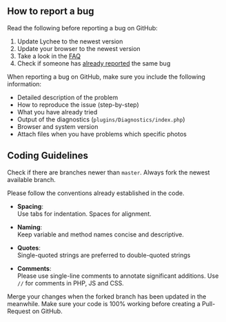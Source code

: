 ## How to report a bug

Read the following before reporting a bug on GitHub:

1. Update Lychee to the newest version
2. Update your browser to the newest version
3. Take a look in the [FAQ](https://github.com/electerious/Lychee/blob/master/docs/FAQ.md)
4. Check if someone has [already reported](https://github.com/electerious/Lychee/issues) the same bug

When reporting a bug on GitHub, make sure you include the following information:

-   Detailed description of the problem
-   How to reproduce the issue (step-by-step)
-   What you have already tried
-   Output of the diagnostics (`plugins/Diagnostics/index.php`)
-   Browser and system version
-   Attach files when you have problems which specific photos

## Coding Guidelines

Check if there are branches newer than `master`. Always fork the newest available branch.

Please follow the conventions already established in the code.

-   **Spacing**:<br>
    Use tabs for indentation. Spaces for alignment.

-   **Naming**:<br>
    Keep variable and method names concise and descriptive.

-   **Quotes**:<br>
    Single-quoted strings are preferred to double-quoted strings

-   **Comments**:<br>
    Please use single-line comments to annotate significant additions. Use `//` for comments in PHP, JS and CSS.

Merge your changes when the forked branch has been updated in the meanwhile. Make sure your code is 100% working before creating a Pull-Request on GitHub.
